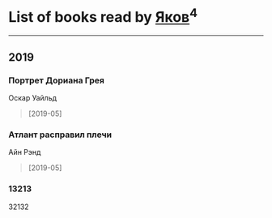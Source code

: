 # List of books read by [Яков](https://plus.google.com/u/0/117277044284589498872/)<sup>4</sup>
---

## 2019

### Портрет Дориана Грея
Оскар Уайльд
> [2019-05] 


### Атлант расправил плечи
Айн Рэнд
> [2019-05] 


### 13213
32132





